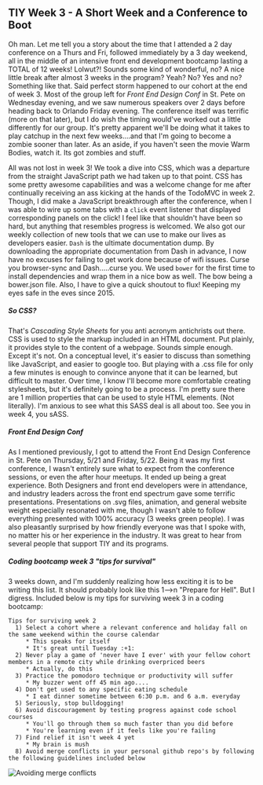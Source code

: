 ## TIY Week 3 - A Short Week and a Conference to Boot

Oh man. Let me tell you a story about the time that I attended a 2 day conference on a Thurs and Fri, followed immediately by a 3 day weekend, all in the middle of an intensive front end development bootcamp lasting a TOTAL of 12 weeks! Lolwut?! Sounds some kind of wonderful, no? A nice little break after almost 3 weeks in the program? Yeah? No? Yes and no? Something like that. Said perfect storm happened to our cohort at the end of week 3. Most of the group left for _Front End Design Conf_ in St. Pete on Wednesday evening, and we saw numerous speakers over 2 days before heading back to Orlando Friday evening. The conference itself was terrific (more on that later), but I do wish the timing would've worked out a little differently for our group. It's pretty apparent we'll be doing what it takes to play catchup in the next few weeks....and that I'm going to become a zombie sooner than later. As an aside, if you haven't seen the movie Warm Bodies, watch it. Its got zombies and stuff.

All was not lost in week 3! We took a dive into CSS, which was a departure from the straight JavaScript path we had taken up to that point. CSS has some pretty awesome capabilities and was a welcome change for me after continually receiving an ass kicking at the hands of the TodoMVC in week 2. Though, I did make a JavaScript breakthrough after the conference, when I was able to wire up some tabs with a `click` event listener that displayed corresponding panels on the click! I feel like that shouldn't have been so hard, but anything that resembles progress is welcomed. We also got our weekly collection of new tools that we can use to make our lives as developers easier. `Dash` is the ultimate documentation dump. By downloading the appropriate documentation from Dash in advance, I now have no excuses for failing to get work done because of wifi issues. Curse you browser-sync and Dash.....curse you. We used `bower` for the first time to install dependencies and wrap them in a nice bow as well. The bow being a bower.json file. Also, I have to give a quick shoutout to flux! Keeping my eyes safe in the eves since 2015.

##### So CSS?

That's _Cascading Style Sheets_ for you anti acronym antichrists out there. CSS is used to style the markup included in an HTML document. Put plainly, it provides style to the content of a webpage. Sounds simple enough. Except it's not. On a conceptual level, it's easier to discuss than something like JavaScript, and easier to google too. But playing with a .css file for only a few minutes is enough to convince anyone that it can be learned, but difficult to master. Over time, I know I'll become more comfortable creating stylesheets, but it's definitely going to be a process. I'm pretty sure there are 1 million properties that can be used to style HTML elements. (Not literally). I'm anxious to see what this SASS deal is all about too. See you in week 4, you sASS.

##### Front End Design Conf

As I mentioned previously, I got to attend the Front End Design Conference in St. Pete on Thursday, 5/21 and Friday, 5/22. Being it was my first conference, I wasn't entirely sure what to expect from the conference sessions, or even the after hour meetups. It ended up being a great experience. Both Designers and front end developers were in attendance, and industry leaders across the front end spectrum gave some terrific presentations. Presentations on .svg files, animation, and general website weight especially resonated with me, though I wasn't able to follow everything presented with 100% accuracy (3 weeks green people). I was also pleasantly surprised by how friendly everyone was that I spoke with, no matter his or her experience in the industry. It was great to hear from several people that support TIY and its programs.

##### Coding bootcamp week 3 "tips for survival"
3 weeks down, and I'm suddenly realizing how less exciting it is to be writing this list. It should probably look like this 1-->n "Prepare for Hell". But I digress. Included below is my tips for surviving week 3 in a coding bootcamp:

```
Tips for surviving week 2
  1) Select a cohort where a relevant conference and holiday fall on the same weekend within the course calendar
     * This speaks for itself
     * It's great until Tuesday :+1:
  2) Never play a game of 'never have I ever' with your fellow cohort members in a remote city while drinking overpriced beers
     * Actually, do this
  3) Practice the pomodoro technique or productivity will suffer
     * My buzzer went off 45 min ago....
  4) Don't get used to any specific eating schedule
     * I eat dinner sometime between 6:30 p.m. and 6 a.m. everyday
  5) Seriously, stop bulldogging!
  6) Avoid discouragement by testing progress against code school courses
     * You'll go through them so much faster than you did before
     * You're learning even if it feels like you're failing
  7) Find relief it isn't week 4 yet
     * My brain is mush
  8) Avoid merge conflicts in your personal github repo's by following the following guidelines included below
```

![Avoiding merge conflicts](https://files.slack.com/files-pri/T03FAV5N3-F04RL15S4/avoiding_merge_conflicts.jpg)
